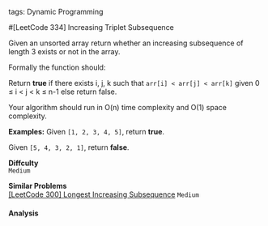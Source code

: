 tags: Dynamic Programming

#[LeetCode 334] Increasing Triplet Subsequence 

Given an unsorted array return whether an increasing subsequence of length 3 exists or not in the array.

Formally the function should:

Return **true** if there exists i, j, k 
such that `arr[i] < arr[j] < arr[k]` given 0 ≤ i < j < k ≤ n-1 else return false.

Your algorithm should run in O(n) time complexity and O(1) space complexity.

**Examples:** 
Given `[1, 2, 3, 4, 5]`,
return **true**.

Given `[5, 4, 3, 2, 1]`,
return **false**.


**Diffculty**  
`Medium`

**Similar Problems**  
[[LeetCode 300] Longest Increasing Subsequence]() `Medium`


#### Analysis

